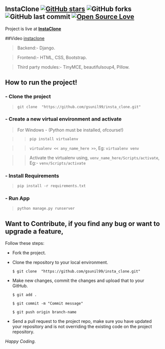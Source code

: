 ## InstaClone [![GitHub stars](https://img.shields.io/github/stars/gsunil99/insta_clone?style=social)](https://github.com/login?return_to=%2Fgsunil99%insta_clone) ![GitHub forks](https://img.shields.io/github/forks/gsunil99/insta_clone?style=social) ![GitHub last commit](https://img.shields.io/github/last-commit/gsunil99/insta_clone) [![Open Source Love](https://badges.frapsoft.com/os/v2/open-source.svg?v=103)](https://github.com/gsunil99/insta_clone)


Project is live at [**InstaClone**](https://sunilinstagram.pythonanywhere.com/)

##Video
[instaclone](https://user-images.githubusercontent.com/56781242/229135711-acb54bcf-4a13-40a9-8138-19c0101747c4.mp4)
> Backend:- Django.

> Frontend:- HTML, CSS, Bootstrap.

> Third party modules:- TinyMCE, beautifulsoup4, Pillow.


## How to run the project!
### - Clone the project
> ``` git clone  "https://github.com/gsunil99/insta_clone.git" ```
### - Create a new virtual environment and activate
> For Windows - (Python must be installed, ofcourse!)

>> ``` pip install virtualenv ```

>> ``` virtualenv << any_name_here >> ```, Eg: ``` virtualenv venv ```

 >> Activate the virtualenv using,
 ```venv_name_here/Scripts/activate```, Eg:- ```venv/Scripts/activate```
 
 ### - Install Requirements
 
 > ```pip install -r requirements.txt```
 
 ### - Run App
 > ```python manage.py runserver```
 
 ## Want to Contribute, if you find any bug or want to upgrade a feature,
Follow these steps:
- Fork the project.
- Clone the repository to your local environment.

    ```$ git clone  "https://github.com/gsunil99/insta_clone.git" ```
    
- Make new changes, commit the changes and upload that to your GitHub.

    `$ git add .`
    
    `$ git commit -m "Commit message" `
    
    `$ git push origin branch-name`
    
- Send a pull request to the project repo, make sure you have updated your repository and is not overriding the existing code on the project repository.

_Happy Coding._
